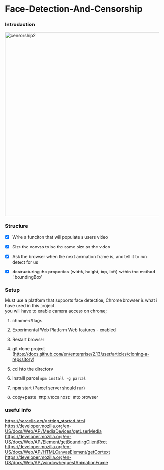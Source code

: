 # Face-Detection-And-Censorship
### Introduction<br />
<img width="600" alt="censorship2" src="https://user-images.githubusercontent.com/26147681/90512700-72579180-e156-11ea-883e-578d3e1c32b8.png">



### Structure
- [x] Write a funciton that will populate a users video<br />
- [x] Size the canvas to be the same size as the video<br />
- [x] Ask the browser when the next animation frame is, and tell it to run detect for us<br />
- [x] destructuring the properties {width, height, top, left} within the method '.boundingBox'<br />


### Setup
Must use a platform that supports face detection, Chrome browser is what i have used in this project. <br />
you will have to enable camera access on chrome; <br />
  1. chrome://flags<br />
  2. Experimental Web Platform Web features - enabled<br />
  3. Restart browser<br />

  1. git clone project (https://docs.github.com/en/enterprise/2.13/user/articles/cloning-a-repository)<br />
  2. cd into the directory<br />
  3. installl parcel `npm install -g parcel`
  4. npm start (Parcel server should run)<br />
  5. copy+paste 'http://localhost:' into browser<br />


### useful info
https://parceljs.org/getting_started.html<br />
https://developer.mozilla.org/en-US/docs/Web/API/MediaDevices/getUserMedia<br />
https://developer.mozilla.org/en-US/docs/Web/API/Element/getBoundingClientRect<br />
https://developer.mozilla.org/en-US/docs/Web/API/HTMLCanvasElement/getContext<br />
https://developer.mozilla.org/en-US/docs/Web/API/window/requestAnimationFrame<br />

